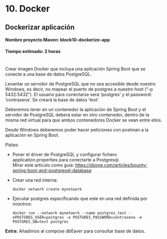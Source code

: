 # 10. Docker

## Dockerizar aplicación

#### **Nombre proyecto Maven:** block10-dockerize-app
#### **Tiempo estimado:** 2 horas

#

Crear imagen Docker que incluya una aplicación Spring Boot que se conecte a una base de datos
PostgreSQL.

Levantar un servidor de PostgreSQL que no sea accesible desde nuestro Windows, es decir, no
mapear el puerto de postgres a nuestro host (“-p 5432:5432”). El usuario para conectarse será
‘postgres’ y el password: ‘contrasena’. Se creará la base de datos ‘test’.

Deberemos tener en un contenedor la aplicación de Spring Boot y el servidor de PostgreSQL deberá
estar en otro contenedor, dentro de la misma red virtual para que ambos contenedores Docker se
vean entre ellos.

Desde Windows deberemos poder hacer peticiones con postman a la aplicación en Spring Boot.<br>

Pistas:
- Poner el driver de PostgreSQL y configurar fichero application.properties para conectarte a Postgresql.<br>
Mirar este articulo como guía:
  https://dzone.com/articles/bounty-spring-boot-and-postgresql-database

- Crear una red interna:<br>

      docker network create mynetwork

- Ejecutar postgres especificando que este en una red definida por nosotros:<br>

      docker run --network mynetwork --name postgres_test -ePOSTGRES_USER=postgres -e POSTGRES_PASSWORD=contrasena -e POSTGRES_DB=test postgres

**Extra:**
Añadimos al compose dbEaver para consultar base de datos.